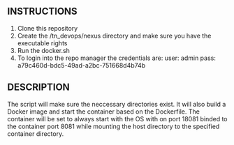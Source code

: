 ## INSTRUCTIONS
1. Clone this repository
2. Create the /tn_devops/nexus directory and make sure you have the executable rights
3. Run the docker.sh 
4. To login into the repo manager the credentials are:
user: admin
pass: a79c460d-bdc5-49ad-a2bc-751668d4b74b

## DESCRIPTION
The script will make sure the neccessary directories exist. It will also build a Docker image and start the container based on the Dockerfile. The container will be set to always start with the OS with on port 18081 binded to the container port 8081 while mounting the host directory to the specified container directory.


